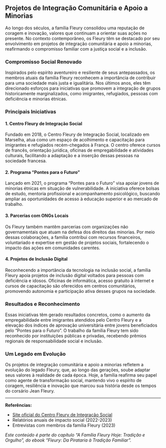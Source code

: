 ## Projetos de Integração Comunitária e Apoio a Minorias

Ao longo dos séculos, a família Fleury consolidou uma reputação de coragem e inovação, valores que continuam a orientar suas ações no presente. No contexto contemporâneo, os Fleury têm se destacado por seu envolvimento em projetos de integração comunitária e apoio a minorias, reafirmando o compromisso familiar com a justiça social e a inclusão.

### Compromisso Social Renovado

Inspirados pelo espírito aventureiro e resiliente de seus antepassados, os membros atuais da família Fleury reconhecem a importância de contribuir para uma sociedade mais justa e igualitária. Nos últimos anos, eles têm direcionado esforços para iniciativas que promovem a integração de grupos historicamente marginalizados, como imigrantes, refugiados, pessoas com deficiência e minorias étnicas.

### Principais Iniciativas

#### 1. **Centro Fleury de Integração Social**

Fundado em 2018, o Centro Fleury de Integração Social, localizado em Marselha, atua como um espaço de acolhimento e capacitação para imigrantes e refugiados recém-chegados à França. O centro oferece cursos de francês, orientação jurídica, oficinas de empregabilidade e atividades culturais, facilitando a adaptação e a inserção dessas pessoas na sociedade francesa.

#### 2. **Programa “Pontes para o Futuro”**

Lançado em 2021, o programa “Pontes para o Futuro” visa apoiar jovens de minorias étnicas em situação de vulnerabilidade. A iniciativa oferece bolsas de estudo, mentoria profissional e acompanhamento psicológico, buscando ampliar as oportunidades de acesso à educação superior e ao mercado de trabalho.

#### 3. **Parcerias com ONGs Locais**

Os Fleury também mantêm parcerias com organizações não governamentais que atuam na defesa dos direitos das minorias. Por meio dessas colaborações, a família contribui com recursos financeiros, voluntariado e expertise em gestão de projetos sociais, fortalecendo o impacto das ações em comunidades carentes.

#### 4. **Projetos de Inclusão Digital**

Reconhecendo a importância da tecnologia na inclusão social, a família Fleury apoia projetos de inclusão digital voltados para pessoas com deficiência e idosos. Oficinas de informática, acesso gratuito à internet e cursos de capacitação são oferecidos em centros comunitários, promovendo autonomia e participação ativa desses grupos na sociedade.

### Resultados e Reconhecimento

Essas iniciativas têm gerado resultados concretos, como o aumento da empregabilidade entre imigrantes atendidos pelo Centro Fleury e a elevação dos índices de aprovação universitária entre jovens beneficiados pelo “Pontes para o Futuro”. O trabalho da família Fleury tem sido reconhecido por instituições públicas e privadas, recebendo prêmios regionais de responsabilidade social e inclusão.

### Um Legado em Evolução

Os projetos de integração comunitária e apoio a minorias refletem a evolução do legado Fleury, que, ao longo das gerações, soube adaptar seus valores à realidade de cada época. Hoje, a família reafirma seu papel como agente de transformação social, mantendo vivo o espírito de coragem, resiliência e inovação que marcou sua história desde os tempos do corsário Jean Fleury.

---

**Referências:**

- [Site oficial do Centro Fleury de Integração Social](#)
- Relatórios anuais de impacto social (2022-2023)
- Entrevistas com membros da família Fleury (2023)

*Este conteúdo é parte do capítulo “A Família Fleury Hoje: Tradição e Orgulho”, do ebook “Fleury: Da Pirataria à Tradição Familiar”.*